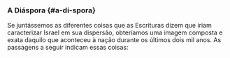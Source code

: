 ### A Diáspora {#a-di-spora}

Se juntássemos as diferentes coisas que as Escrituras dizem que iriam caracterizar Israel em sua dispersão, obteríamos uma imagem composta e exata daquilo que aconteceu à nação durante os últimos dois mil anos. As passagens a seguir indicam essas coisas: